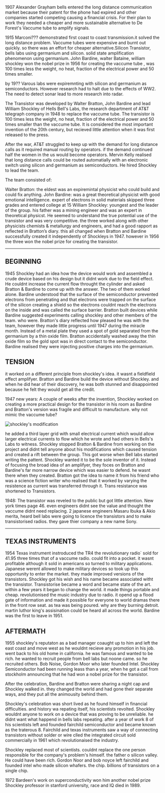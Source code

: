 1907 Alexander Grayham bells entered the long distance communication market because their patent for the phone had expired and other companies started competing causing a financial crisis. For their plan to work they needed a cheaper and more sustainable alternative to De Forest's Vaccume tube to amplify signals. 

1915 Marconi??? demonstrated first coast to coast transmission.it solved the long distance problem. 
Vaccume tubes were expensive and burnt out quickly. so there was an effort for cheaper alternative.Silicon Transistor, bells labs using germanium and silicon. solid state amplification phenomenon using germanium. John Bardine, walter Bataine, william shockley won the nobel prize in 1956 for creating the vaccume tube , was 100 times less the weight, no heat, fraction of the electrical power and 50 times smaller.

by 19?? Varous labs were expiremnting with silicon and germanium as semiconductors. However research had to halt due to the effects of WW2. The need to detect sonar lead to more research into radar. 

The Transistor was developed by Walter Bratton, John Bardine and lead William Shockley of Hells Bell's Labs, the research department of AT&T telegraph company in 1948 to replace the vaccume tube. The transistor is 100 times less the weight, no heat, fraction of the electrical power and 50 times smaller than the vaccume tube. It is considered the most important invention of the 20th century, but recieved little attention when it was first released to the press.

After the war, AT&T struggled to keep up with the demand for long distance calls as it required manual routing by operators. if the demand continued half the women in the us would become operators. Mervin Kelly realised that long distance calls could be routed automatially with an electronic switch using silicon and germanium as semiconductors. He hired Shockley to lead the team.

The team consisted of:

Walter Bratton: the eldest was an expiremintal physicist who could build and could fix anything.
John Bardine: was a great theoretical physicist with good emotional intelligence. expert of electrons in solid materials skipped three grades and entered college at 15
William Shockley: youngest and the leader of the group. his father was a mining engineer and was an expert in theoretical physicst. He seemed to understand the true potential use of the transistor and was very competitive.
the three worked along with other physicists chemists & metallurgy and engineers, and had a good rapport as reflected in Bratton’s diary. this all changed when Bratton and Bardine successfully created it independently of Shockleys in 1947. however in 1956 the three won the nobel prize for creating the transistor.


---

## BEGINNING

1945 Shockley had an idea how the device would work and assembled a crude device based on his design but it didnt work due to the field effect. He couldnt increase the current flow throught the cylinder and asked Bratton & Bardine to come up with the answer. The two of them worked alone. Bardine understood that the surface of the semiconductor prevented electrons from penetrating and that electrons were trapped on the surface of the silicon creating a shield so the electrons couldnt reach the electrons on the inside and was called the surface barrier. Bratton built devices while Bardine suggested experiments calling shockley and other members of the team. who were. Bratton's diary reflected how pleased he was with the team, however they made little progress until 1947 during the miracle month. Instead of a metal plate they used a spot of gold separated from the germanium by a thin oxide film. Bratton accidentally washed away the thin oxide film so the gold spot was in direct contact to the semiconductor. Bardine realised they were injecting positive charges into the germanium.

## TENSION

it worked on a different principle from shockley's idea. it wasnt a fieldfield effect amplifyer. Bratton and Bardine build the device without Shockley. and when he did hear of their discovery, he was  both stunned and disappointed because he felt they would get all the credit.

1947 new years: A couple of weeks after the invention, Shockley worked on creating a more practical design for the transistor in his room as Bardine and Bratton's version was fragile and difficult to manufacture. why not mimic the vaccume tube?  

![shockley's modification](transistor2.png)

he added a third layer grid with small electrical current  which would allow larger electrical currents to flow which he wrote and had others in Bells's Labs to  witness. Shockley stopped Bratton & Bardine from working on the project and didnt  tell anyone about his modifications which caused tension and created a rift between the group. This got worse when Bell labs started writing the pattent. Shockley wanted it to be the sole inventor of it. Instead of focusing the broad idea of an amplifyer, they foces on  Bratton and Bardine's far more narrow device which was easier to defend. he wasnt there when they created. Bratton got the idea to name it from his friend who was a science fiction writer who realised that it worked by varying the resistence as current was transferred through it. Trans resistance was shortened to Transistors.

1948: The transistor was reveled to the public but got little attention. New york times page 46. even engineers didnt see the value and thought the vaccume didnt need replacing. 2 japanese engineers Masaru Ibuka & Akio merita, heard bell labs were going to licence the transistors and to make transistorised radios. they gave thier company a new name  Sony.

---

## TEXAS INSTRUMENTS

1954 Texas instrument instroduced the TR4 the revolutionary  radio`
sold for 41.95 three times that of a vaccume radio. could fit into a pocket. it wasnt profitable although it sold in  americans  so turned to military applications. Japanese werent allowed to make military devices so took up this opportunity to enter the market. they made improved versions of the transistors. Shockley got his wish and his name became associated witht the transistor. Transistorise became a word and became state of the art. within a few years it began to change the world. it made things portable and cheap. revolutionised the music industry due to radio. it opend up a flood gate of information and made it possible for everyone to world dramas there in the front row seat. as tea was being poured. why are they burning detroit. martin luthor king's assisination could be heard all across the world. Bardine was the first to leave in 1951. 

## AFTERMATH

1955 shockley's reputaton as a bad manager coaught up to him and left the east coast and move west as he wouldnt recieve any promotion in his job. went back to his old home in california. he was famous and wanted to be rich. he wanted to recruit people from bell labs but noone came. so he recruited others. Bob Noise, Gordon Moor who later founded Intel. Shockley Semiconductor had been running leass than a year, when he got a call from stockholm announcing that he had won a nobel prize for the transistor. 

After the celebration, Bardine and Bratton were sharing a night cap and Shockley walked in. they changed the world and had gone their separate ways, and they put all the animousity behind them.

Shockley's celebration was short lived as he found himself in financial difficulties. and history wa repating itself, his scientists revolted. Shockley wouldnt anyone to work on a device that was proving to be unreliable. he didnt want what happend in bells labs repeating. after a year of work 8 of his scientists left and founded fairchild semiconductor and became known as the traterous 8. Fairchild and texas instruments saw a way of connecting transistors without solder or wire clled the integrated circuit sold commercially in 1961 which revolutionaised the industry. 

Shockley replaced most of scientists. couldnt replace the one person responsible for the company's problem's himself. the father o silicon valley. He could have been rich. Gordon Noor and bob noyce left fairchild and founded intel who made silicon whafers. the chip. billions of transistors on a single chip. 

1972 Bardeen's work on superconductivity won him another nobel prize
Shockley professor in stanford university, race and IQ died in 1989.


